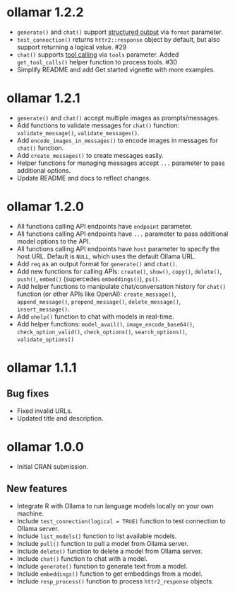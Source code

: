 # ollamar 1.2.2

- `generate()` and `chat()` support [structured output](https://ollama.com/blog/structured-outputs) via `format` parameter.
- `test_connection()` returns `httr2::response` object by default, but also support returning a logical value. #29
- `chat()` supports [tool calling](https://ollama.com/blog/tool-support) via `tools` parameter. Added `get_tool_calls()` helper function to process tools. #30
- Simplify README and add Get started vignette with more examples.

# ollamar 1.2.1

- `generate()` and `chat()` accept multiple images as prompts/messages.
- Add functions to validate messages for `chat()` function: `validate_message()`, `validate_messages()`.
- Add `encode_images_in_messages()` to encode images in messages for `chat()` function.
- Add `create_messages()` to create messages easily.
- Helper functions for managing messages accept `...` parameter to pass additional options.
- Update README and docs to reflect changes.

# ollamar 1.2.0

- All functions calling API endpoints have `endpoint` parameter.
- All functions calling API endpoints have `...` parameter to pass additional model options to the API.
- All functions calling API endpoints have `host` parameter to specify the host URL. Default is `NULL`, which uses the default Ollama URL.
- Add `req` as an output format for `generate()` and `chat()`.
- Add new functions for calling APIs: `create()`, `show()`, `copy()`, `delete()`, `push()`, `embed()` (supercedes `embeddings()`), `ps()`.
- Add helper functions to manipulate chat/conversation history for `chat()` function (or other APIs like OpenAI): `create_message()`, `append_message()`, `prepend_message()`, `delete_message()`, `insert_message()`.
- Add `ohelp()` function to chat with models in real-time.
- Add helper functions: `model_avail()`, `image_encode_base64()`, `check_option_valid()`, `check_options()`, `search_options()`, `validate_options()`

# ollamar 1.1.1

## Bug fixes

- Fixed invalid URLs.
- Updated title and description.

# ollamar 1.0.0

* Initial CRAN submission.

## New features

- Integrate R with Ollama to run language models locally on your own machine.
- Include `test_connection(logical = TRUE)` function to test connection to Ollama server.
- Include `list_models()` function to list available models.
- Include `pull()` function to pull a model from Ollama server.
- Include `delete()` function to delete a model from Ollama server.
- Include `chat()` function to chat with a model.
- Include `generate()` function to generate text from a model.
- Include `embeddings()` function to get embeddings from a model.
- Include `resp_process()` function to process `httr2_response` objects.

